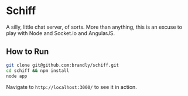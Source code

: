 # Schiff

A silly, little chat server, of sorts. More than anything, this is an excuse to play with Node and Socket.io and AngularJS.

## How to Run

```bash
git clone git@github.com:brandly/schiff.git
cd schiff && npm install
node app
```

Navigate to `http://localhost:3000/` to see it in action.
